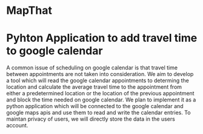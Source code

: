 # MapThat
# Pyhton Application to add travel time to google calendar
A common issue of scheduling on google calendar is that travel time between appointments are not taken into consideration.
We aim to develop a tool which will read the google calendar appointments to determing the location and calculate the average travel time to the appointment from either a predetermined location or the location of the previous appointment and block the time needed on google calendar.
We plan to implement it as a python application which will be connected to the google calendar and google maps apis and use them to read and write the calendar entries.
To maintan privacy of users, we will directly store the data in the users account.
